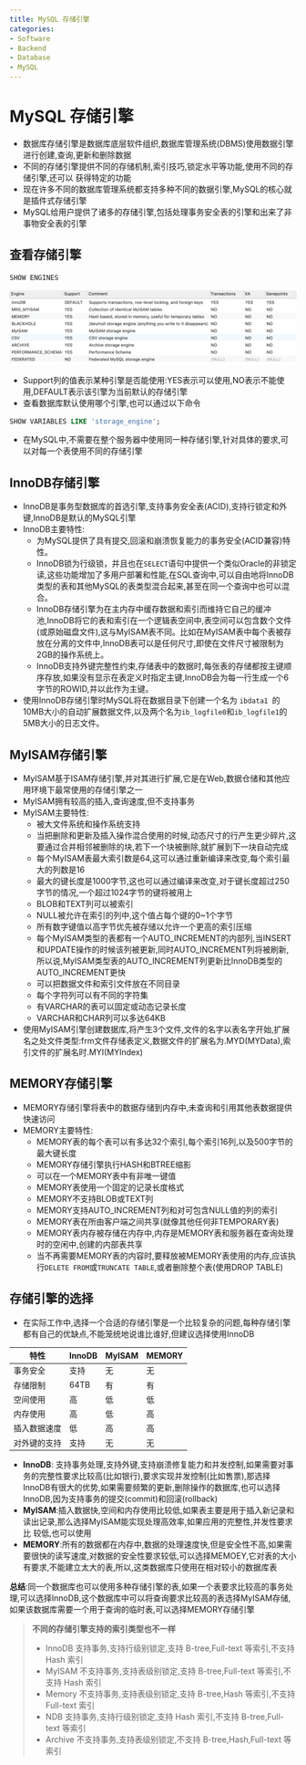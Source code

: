 ```yaml
---
title: MySQL 存储引擎
categories:
- Software
- Backend
- Database
- MySQL
---
```

# MySQL 存储引擎

- 数据库存储引擎是数据库底层软件组织,数据库管理系统(DBMS)使用数据引擎进行创建,查询,更新和删除数据
- 不同的存储引擎提供不同的存储机制,索引技巧,锁定水平等功能,使用不同的存储引擎,还可以 获得特定的功能
- 现在许多不同的数据库管理系统都支持多种不同的数据引擎,MySQL的核心就是插件式存储引擎
- MySQL给用户提供了诸多的存储引擎,包括处理事务安全表的引擎和出来了非事物安全表的引擎

## 查看存储引擎

```sql
SHOW ENGINES
```

![](https://raw.githubusercontent.com/LuShan123888/Files/main/Pictures/2021-03-04-image-20210304131149254.png)

- Support列的值表示某种引擎是否能使用:YES表示可以使用,NO表示不能使用,DEFAULT表示该引擎为当前默认的存储引擎
- 查看数据库默认使用哪个引擎,也可以通过以下命令

```sql
SHOW VARIABLES LIKE 'storage_engine';
```

- 在MySQL中,不需要在整个服务器中使用同一种存储引擎,针对具体的要求,可以对每一个表使用不同的存储引擎

## InnoDB存储引擎

- InnoDB是事务型数据库的首选引擎,支持事务安全表(ACID),支持行锁定和外键,InnoDB是默认的MySQL引擎
- InnoDB主要特性:
    - 为MySQL提供了具有提交,回滚和崩溃恢复能力的事务安全(ACID兼容)特性。
    - InnoDB锁为行级锁，并且也在`SELECT`语句中提供一个类似Oracle的非锁定读,这些功能增加了多用户部署和性能,在SQL查询中,可以自由地将InnoDB类型的表和其他MySQL的表类型混合起来,甚至在同一个查询中也可以混合。
    - InnoDB存储引擎为在主内存中缓存数据和索引而维持它自己的缓冲池,InnoDB将它的表和索引在一个逻辑表空间中,表空间可以包含数个文件(或原始磁盘文件),这与MyISAM表不同。比如在MyISAM表中每个表被存放在分离的文件中,InnoDB表可以是任何尺寸,即使在文件尺寸被限制为2GB的操作系统上。
    - InnoDB支持外键完整性约束,存储表中的数据时,每张表的存储都按主键顺序存放,如果没有显示在表定义时指定主键,InnoDB会为每一行生成一个6字节的ROWID,并以此作为主键。
- 使用InnoDB存储引擎时MySQL将在数据目录下创建一个名为 `ibdata1 `的10MB大小的自动扩展数据文件,以及两个名为`ib_logfile0`和`ib_logfile1`的5MB大小的日志文件。

## MyISAM存储引擎

- MyISAM基于ISAM存储引擎,并对其进行扩展,它是在Web,数据仓储和其他应用环境下最常使用的存储引擎之一
- MyISAM拥有较高的插入,查询速度,但不支持事务
- MyISAM主要特性:
    - 被大文件系统和操作系统支持
    - 当把删除和更新及插入操作混合使用的时候,动态尺寸的行产生更少碎片,这要通过合并相邻被删除的块,若下一个块被删除,就扩展到下一块自动完成
    - 每个MyISAM表最大索引数是64,这可以通过重新编译来改变,每个索引最大的列数是16
    - 最大的键长度是1000字节,这也可以通过编译来改变,对于键长度超过250字节的情况,一个超过1024字节的键将被用上
    - BLOB和TEXT列可以被索引
    - NULL被允许在索引的列中,这个值占每个键的0~1个字节
    - 所有数字键值以高字节优先被存储以允许一个更高的索引压缩
    - 每个MyISAM类型的表都有一个AUTO_INCREMENT的内部列,当INSERT和UPDATE操作的时候该列被更新,同时AUTO_INCREMENT列将被刷新,所以说,MyISAM类型表的AUTO_INCREMENT列更新比InnoDB类型的AUTO_INCREMENT更快
    - 可以把数据文件和索引文件放在不同目录
    - 每个字符列可以有不同的字符集
    - 有VARCHAR的表可以固定或动态记录长度
    - VARCHAR和CHAR列可以多达64KB
- 使用MyISAM引擎创建数据库,将产生3个文件,文件的名字以表名字开始,扩展名之处文件类型:frm文件存储表定义,数据文件的扩展名为.MYD(MYData),索引文件的扩展名时.MYI(MYIndex)

## MEMORY存储引擎

- MEMORY存储引擎将表中的数据存储到内存中,未查询和引用其他表数据提供快速访问
- MEMORY主要特性:
    - MEMORY表的每个表可以有多达32个索引,每个索引16列,以及500字节的最大键长度
    - MEMORY存储引擎执行HASH和BTREE缩影
    - 可以在一个MEMORY表中有非唯一键值
    - MEMORY表使用一个固定的记录长度格式
    - MEMORY不支持BLOB或TEXT列
    - MEMORY支持AUTO_INCREMENT列和对可包含NULL值的列的索引
    - MEMORY表在所由客户端之间共享(就像其他任何非TEMPORARY表)
    - MEMORY表内存被存储在内存中,内存是MEMORY表和服务器在查询处理时的空闲中,创建的内部表共享
    - 当不再需要MEMORY表的内容时,要释放被MEMORY表使用的内存,应该执行`DELETE FROM`或`TRUNCATE TABLE`,或者删除整个表(使用DROP TABLE)

## 存储引擎的选择

- 在实际工作中,选择一个合适的存储引擎是一个比较复杂的问题,每种存储引擎都有自己的优缺点,不能笼统地说谁比谁好,但建议选择使用InnoDB

| 特性         | InnoDB | MyISAM | MEMORY |
| ------------ | ------ | ------ | ------ |
| 事务安全     | 支持   | 无     | 无     |
| 存储限制     | 64TB   | 有     | 有     |
| 空间使用     | 高     | 低     | 低     |
| 内存使用     | 高     | 低     | 高     |
| 插入数据速度 | 低     | 高     | 高     |
| 对外键的支持 | 支持   | 无     | 无     |

- **InnoDB**: 支持事务处理,支持外键,支持崩溃修复能力和并发控制,如果需要对事务的完整性要求比较高(比如银行),要求实现并发控制(比如售票),那选择InnoDB有很大的优势,如果需要频繁的更新,删除操作的数据库,也可以选择InnoDB,因为支持事务的提交(commit)和回滚(rollback)
- **MyISAM**:插入数据快,空间和内存使用比较低,如果表主要是用于插入新记录和读出记录,那么选择MyISAM能实现处理高效率,如果应用的完整性,并发性要求比 较低,也可以使用
- **MEMORY**:所有的数据都在内存中,数据的处理速度快,但是安全性不高,如果需要很快的读写速度,对数据的安全性要求较低,可以选择MEMOEY,它对表的大小有要求,不能建立太大的表,所以,这类数据库只使用在相对较小的数据库表

**总结**:同一个数据库也可以使用多种存储引擎的表,如果一个表要求比较高的事务处理,可以选择InnoDB,这个数据库中可以将查询要求比较高的表选择MyISAM存储,如果该数据库需要一个用于查询的临时表,可以选择MEMORY存储引擎

> **不同的存储引擎支持的索引类型也不一样**
>
> - InnoDB 支持事务,支持行级别锁定,支持 B-tree,Full-text 等索引,不支持 Hash 索引
> - MyISAM 不支持事务,支持表级别锁定,支持 B-tree,Full-text 等索引,不支持 Hash 索引
> - Memory 不支持事务,支持表级别锁定,支持 B-tree,Hash 等索引,不支持 Full-text 索引
> - NDB 支持事务,支持行级别锁定,支持 Hash 索引,不支持 B-tree,Full-text 等索引
> - Archive 不支持事务,支持表级别锁定,不支持 B-tree,Hash,Full-text 等索引